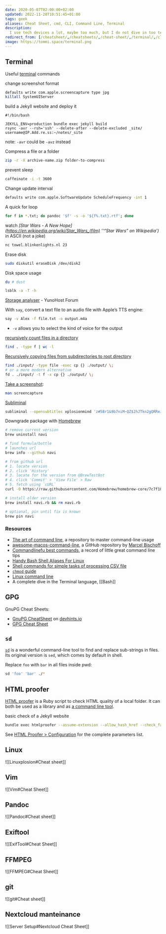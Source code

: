 ```yaml
---
date: 2020-05-07T02:00:00+02:00
updated: 2022-11-28T10:51:45+01:00
tags: geek
aliases: Cheat Sheet, cmd, CLI, Command Line, Terminal
description:
  I use tech devices a lot, maybe too much, but I do not dive in too technically. The few times I have to get things done with more technical tools, I need some reference.
redirect_from: [/cheatsheet/,/cheatsheets/,/cheat-sheet/,/terminal/,/cli/]
image: https://tommi.space/terminal.png
---
```

## Terminal

Useful [terminal](https://en.wikipedia.org/wiki/Terminal 'Terminal on Wikipedia') commands

change screenshot format
```bash
defaults write com.apple.screencapture type jpg
killall SystemUIServer
```

build a Jekyll website and deploy it
```shell
#!/bin/bash

JEKYLL_ENV=production bundle exec jekyll build
rsync -avr --rsh='ssh' --delete-after --delete-excluded _site/ username@IP.Add.re.ss:~/notes/_site
```

note: `-avr` could be `-avz` instead

Compress a file or a folder
```bash
zip -r -X archive-name.zip folder-to-compress
```

prevent sleep
```bash
caffeinate -i -t 3600
```

Change update interval
```bash
defaults write com.apple.SoftwareUpdate ScheduleFrequency -int 1
```

A quick for loop
```bash
for f in *.txt; do pandoc '$f' -s -o '${f%.txt}.rtf'; done
```

watch <cite>[Star Wars - A New Hope](https://en.wikipedia.org/wiki/Star_Wars_(film) ''“Star Wars” on Wikipedia')</cite> in ASCII (not a joke)
```bash
nc towel.blinkenlights.nl 23
```

Erase disk
```bash
sudo diskutil eraseDisk /dev/disk2 
```

Disk space usage
```bash
du # dust
```

```bash
lsblk -a -T -h
```

[Storage analyser](https://forum.yunohost.org/t/storage-analyser-analyse-du-stockage 'Storage analyser - YunoHost Forum') - YunoHost Forum

With `say`, convert a text file to an audio file with Apple’s TTS engine:
```bash
say -v Alex -f file.txt -o output.m4a
```

- `-v` allows you to select the kind of voice for the output

[recursively count files in a directory](https://stackoverflow.com/a/9157162 'Recursively counting files in a Linux directory')
```bash
find . -type f | wc -l
```

[Recursively copying files from subdirectories to root directory](https://superuser.com/questions/1372906/how-to-get-files-out-of-all-subfolders-and-move-them-up-to-the-first-folder 'How to get files out of all subfolders and move them up to the first folder - Super User')
```bash
find ./input/ -type file -exec cp {} ./output/ \;
# or a more modern alternative
fd . ./input/ -t f -x cp {} ./output/ \;
```

[Take a screenshot](https://take-a-screenshot.org 'ᐅ How to take a screenshot'):
```bash
man screencapture
```

[Subliminal](https://subliminal.readthedocs.io/en/latest/user/cli.html 'Subliminal documentation')
```bash
subliminal --opensubtitles xplosionmind 'z#5Br1&9b7niM~QZ$2hJTkn2gQRReJWy4i8zwuF6Pc1wXA#fVIcykUjb' download -l en La.Casa.de.Papel.S05E10.1080p.WEB-DL.DUAL.5.1.mkv
```

Downgrade package with [Homebrew](https://brew.sh 'Homebrew')
```bash
# remove current version
brew uninstall navi

# find formula/bottle
# launches url
brew info --github navi

# from github url
# 1. locate version 
# 2. click 'History'
# 3. locate for the version from @BrewTestBot
# 4. click 'Commit' > 'View File' > Raw
# 5. fetch using `cURL`
curl -O https://raw.githubusercontent.com/Homebrew/homebrew-core/7c7f18795fac61747fe383d7c22ec183d5283362/Formula/navi.rb

# install older version
brew install navi.rb && rm navi.rb

# optional, pin until fix is known
brew pin navi
```

### Resources

- [The art of command line](https://github.com/jlevy/the-art-of-command-line 'the-art-of-command-line on GitHub'), a repository to master command-line usage
- [awesome-macos-command-line](https://github.com/herrbischoff/awesome-macos-command-line), a GitHub repository by [Marcel Bischoff](https://herrbischoff.com/)
- [Commandlinefu best commands](https://www.commandlinefu.com/commands/browse/sort-by-votes 'Commandlinefu best commands'), a record of little great command line tips
- [Handy Bash Shell Aliases For Linux](https://www.cyberciti.biz/tips/bash-aliases-mac-centos-linux-unix.html '30 Handy Bash Shell Aliases For Linux')
- [Shell commands for simple tasks of processing CSV file](https://dev.to/0xbf/shell-commands-for-simple-tasks-of-processing-csv-files-linux-tips-48ea 'Shell commands for simple tasks of processing CSV file')
- [`chmod` guide](https://chmodcommand.com 'Chmodcommand')
- [Linux command line](https://github.com/learnbyexample/Linux_command_line 'linux-command-line on GitHub')
- A complete dive in the Terminal language, [[Bash]]

## GPG

GnuPG Cheat Sheets:

<script src='https://gist.github.com/turingbirds/3df43f1920a98010667a.js'></script>

- [GnuPG CheatSheet](https://devhints.io/gnupg 'GnuPG Cheat Sheet') on [devhints.io](https://devhints.io/ 'devhints')
- [GPG Cheat Sheet](http://irtfweb.ifa.hawaii.edu/~lockhart/gpg/ 'GPG Cheat Sheet')

## `sd`

[`sd`](https://github.com/chmln/sd 'sd source code') is a wonderful command-line tool to find and replace sub-strings in files. Its original version is `sed`, which comes by default in shell.

Replace `foo` with `bar` in all files inside pwd:
```bash
sd 'foo' 'bar' ./*
```

## HTML proofer

[HTML proofer](https://github.com/gjtorikian/html-proofer 'HTML proofer GitHub repository') is a Ruby script to check HTML quality of a local folder. It can both be used as a library and as [a command line tool](https://github.com/gjtorikian/html-proofer#using-on-the-command-line 'Using HTML Proofer in the command line').

basic check of a Jekyll website
```bash
bundle exec htmlproofer --assume-extension --allow_hash_href --check_favicon --check_opengraph --check_html --check_img_http --http_status_ignore 429 --url_ignore '#!' --checks_to_ignore '#!' --report_eof_tags --report_invalid_tags --report_mismatched_tags --report_missing_names --report_script_embeds /Users/tommi/tommi.space/\_site # --report_missing_doctype
```

See [HTML Proofer \> Configuration](https://github.com/gjtorikian/html-proofer#configuration 'HTML Proofer Configuration') for the complete parameters list.

## Linux

![[Linuxplosion#Cheat sheet]]

## Vim

![[Vim#Cheat Sheet]]

## Pandoc

![[Pandoc#Cheat sheet]]

## Exiftool

![[ExifTool#Cheat Sheet]]

## FFMPEG

![[FFMPEG#Cheat Sheet]]

## git

![[git#Cheat sheet]]

## Nextcloud manteinance

![[Server Setup#Nextcloud Cheat Sheet]]
